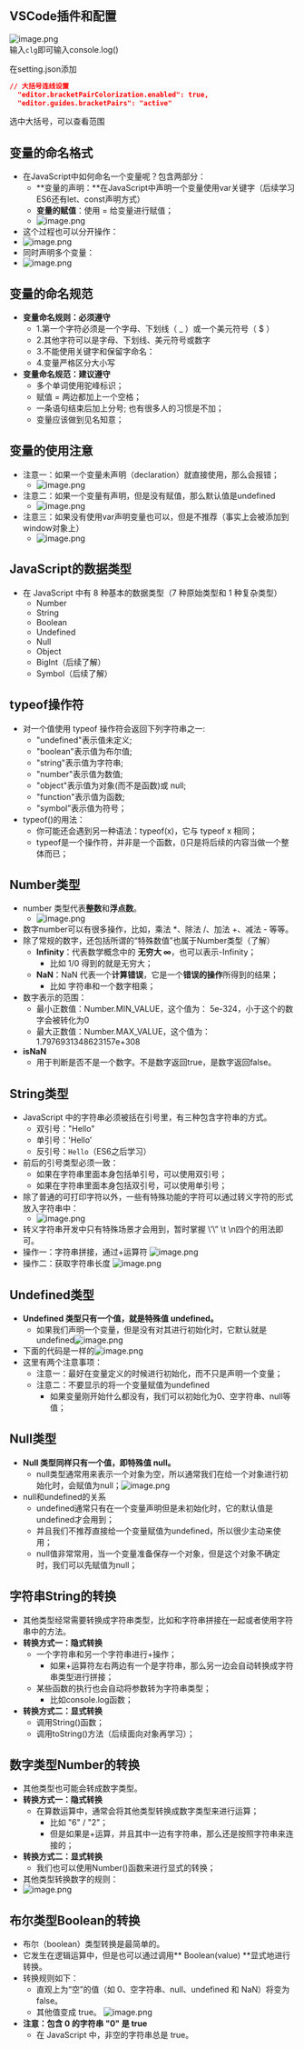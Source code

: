<a name="gd6Zu"></a>
## VSCode插件和配置
![image.png](https://cdn.nlark.com/yuque/0/2023/png/35551100/1683442154094-498bf848-9ab3-4360-baad-d046417af499.png#averageHue=%23a1b3b1&clientId=ub8aa0559-b6f7-4&from=paste&height=195&id=uc07a23ca&originHeight=271&originWidth=458&originalType=binary&ratio=1.2625000476837158&rotation=0&showTitle=false&size=26286&status=done&style=none&taskId=u770f02c5-2282-4b30-bd75-3d039d71b99&title=&width=328.7722473144531)<br />输入`clg`即可输入console.log()

在setting.json添加
```json
// 大括号连线设置
  "editor.bracketPairColorization.enabled": true,
  "editor.guides.bracketPairs": "active"
```
选中大括号，可以查看范围

<a name="p18Cw"></a>
##  变量的命名格式  

- 在JavaScript中如何命名一个变量呢？包含两部分：
   - **变量的声明：**在JavaScript中声明一个变量使用var关键字（后续学习ES6还有let、const声明方式）
   - **变量的赋值**：使用 = 给变量进行赋值；
   - ![image.png](https://cdn.nlark.com/yuque/0/2023/png/35551100/1683442840399-301017e6-fbb8-4f87-a04f-a2dacd031d04.png#averageHue=%23769558&clientId=ub8aa0559-b6f7-4&from=paste&height=47&id=udecd5157&originHeight=59&originWidth=493&originalType=binary&ratio=1.2625000476837158&rotation=0&showTitle=false&size=8302&status=done&style=none&taskId=uac5eef98-64bc-4c3a-8974-e22b1546752&title=&width=390.49503475623425)
-  这个过程也可以分开操作： 
- ![image.png](https://cdn.nlark.com/yuque/0/2023/png/35551100/1683442847469-25e03ada-619e-4e64-ae0e-167eebdb0e6e.png#averageHue=%237a985d&clientId=ub8aa0559-b6f7-4&from=paste&height=90&id=uda4fefd5&originHeight=113&originWidth=624&originalType=binary&ratio=1.2625000476837158&rotation=0&showTitle=false&size=14228&status=done&style=none&taskId=u7933c41b-74f8-4964-a446-565bcce4b41&title=&width=494.25740707482794)
- 同时声明多个变量：  
- ![image.png](https://cdn.nlark.com/yuque/0/2023/png/35551100/1683442864119-c91f3969-5031-4c6c-af7b-52e705bc784e.png#averageHue=%23648255&clientId=ub8aa0559-b6f7-4&from=paste&height=163&id=u60101505&originHeight=206&originWidth=1215&originalType=binary&ratio=1.2625000476837158&rotation=0&showTitle=false&size=64531&status=done&style=none&taskId=uef48906a-d622-45f0-864b-561afe5ac1c&title=&width=962.3762012755063)
<a name="qJyPE"></a>
##  变量的命名规范  

- **变量命名规则：必须遵守**
   - 1.第一个字符必须是一个字母、下划线（ _ ）或一个美元符号（ $ ）
   - 2.其他字符可以是字母、下划线、美元符号或数字
   - 3.不能使用关键字和保留字命名：
   - 4.变量严格区分大小写
- **变量命名规范：建议遵守**
   - 多个单词使用驼峰标识；
   - 赋值 = 两边都加上一个空格；
   - 一条语句结束后加上分号; 也有很多人的习惯是不加；
   - 变量应该做到见名知意；  
<a name="GlDEm"></a>
##  变量的使用注意  

-  注意一：如果一个变量未声明（declaration）就直接使用，那么会报错；
   - ![image.png](https://cdn.nlark.com/yuque/0/2023/png/35551100/1683443055468-f235a638-4e8f-4650-9a4c-781b34e08b82.png#averageHue=%23c2b39a&clientId=ub8aa0559-b6f7-4&from=paste&height=92&id=u06b350a7&originHeight=116&originWidth=1163&originalType=binary&ratio=1.2625000476837158&rotation=0&showTitle=false&size=40023&status=done&style=none&taskId=ud91636e6-cfda-4115-89db-acce71be66c&title=&width=921.1880840192706)
- 注意二：如果一个变量有声明，但是没有赋值，那么默认值是undefined 
   - ![image.png](https://cdn.nlark.com/yuque/0/2023/png/35551100/1683443061993-d6070bf6-4f24-42a1-a5de-4fc464cd8104.png#averageHue=%23ad9e8f&clientId=ub8aa0559-b6f7-4&from=paste&height=86&id=ue18489fd&originHeight=108&originWidth=1039&originalType=binary&ratio=1.2625000476837158&rotation=0&showTitle=false&size=18677&status=done&style=none&taskId=uc6cf8855-2626-4ca2-a9d0-79b08152175&title=&width=822.9702659467087)
- 注意三：如果没有使用var声明变量也可以，但是不推荐（事实上会被添加到window对象上）  
   - ![image.png](https://cdn.nlark.com/yuque/0/2023/png/35551100/1683443068581-ce5bc3b7-cc6d-4377-9946-74930d01db91.png#averageHue=%23a49a7d&clientId=ub8aa0559-b6f7-4&from=paste&height=124&id=u89fd199f&originHeight=156&originWidth=982&originalType=binary&ratio=1.2625000476837158&rotation=0&showTitle=false&size=39808&status=done&style=none&taskId=u4425d578-c60b-45f0-bf32-915257f61b5&title=&width=777.8217528004503)
<a name="wKQRj"></a>
##  JavaScript的数据类型  

- 在 JavaScript 中有 8 种基本的数据类型（7 种原始类型和 1 种复杂类型）
   - Number
   - String
   - Boolean
   - Undefined
   - Null
   - Object
   - BigInt（后续了解）
   - Symbol（后续了解）  
<a name="cxBd4"></a>
##  typeof操作符  

- 对一个值使用 typeof 操作符会返回下列字符串之一:
   - "undefined"表示值未定义; 
   - "boolean"表示值为布尔值; 
   - "string"表示值为字符串;
   - "number"表示值为数值; 
   - "object"表示值为对象(而不是函数)或 null; 
   - "function"表示值为函数; 
   - "symbol”表示值为符号；
- typeof()的用法：
   - 你可能还会遇到另一种语法：typeof(x)，它与 typeof x 相同；
   - typeof是一个操作符，并非是一个函数，()只是将后续的内容当做一个整体而已；  
<a name="CTALO"></a>
##  Number类型

- number 类型代表**整数**和**浮点数**。
   - ![image.png](https://cdn.nlark.com/yuque/0/2023/png/35551100/1683443815432-201840ea-c6a9-49f2-ab02-9ca37e2f212c.png#averageHue=%23858b82&clientId=ub8aa0559-b6f7-4&from=paste&height=67&id=u22f6b8c3&originHeight=84&originWidth=591&originalType=binary&ratio=1.2625000476837158&rotation=0&showTitle=false&size=14397&status=done&style=none&taskId=uf3c4a407-042f-4597-8533-dc52116a27a&title=&width=468.1187942006784)
- 数字number可以有很多操作，比如，乘法 *、除法 /、加法 +、减法 - 等等。
- 除了常规的数字，还包括所谓的“特殊数值”也属于Number类型（了解） 
   - **Infinity**：代表数学概念中的 **无穷大 ∞**，也可以表示-Infinity；
      - 比如 1/0 得到的就是无穷大；
   - **NaN**：NaN 代表一个**计算错误**，它是一个**错误的操作**所得到的结果；
      - 比如 字符串和一个数字相乘；  
-  数字表示的范围：
   - 最小正数值：Number.MIN_VALUE，这个值为： 5e-324，小于这个的数字会被转化为0
   - 最大正数值：Number.MAX_VALUE，这个值为： 1.7976931348623157e+308
- **isNaN**
   - 用于判断是否不是一个数字。不是数字返回true，是数字返回false。  
<a name="jhB7w"></a>
##  String类型  

- JavaScript 中的字符串必须被括在引号里，有三种包含字符串的方式。
   - 双引号："Hello"
   - 单引号：'Hello’
   - 反引号：`Hello`（ES6之后学习）
- 前后的引号类型必须一致：
   - 如果在字符串里面本身包括单引号，可以使用双引号；
   - 如果在字符串里面本身包括双引号，可以使用单引号；  
-  除了普通的可打印字符以外，一些有特殊功能的字符可以通过转义字符的形式放入字符串中：  
   - ![image.png](https://cdn.nlark.com/yuque/0/2023/png/35551100/1683444280464-19661439-3090-491a-b0a1-d086c61b00f4.png#averageHue=%23fae9d7&clientId=ub8aa0559-b6f7-4&from=paste&height=320&id=u5a24de22&originHeight=404&originWidth=933&originalType=binary&ratio=1.2625000476837158&rotation=0&showTitle=false&size=32644&status=done&style=none&taskId=u3aaa39a6-feb9-4d12-a114-162d368854b&title=&width=739.0098730782283)
-  转义字符串开发中只有特殊场景才会用到，暂时掌握 \’\” \t \n四个的用法即可。  
-  操作一：字符串拼接，通过+运算符  ![image.png](https://cdn.nlark.com/yuque/0/2023/png/35551100/1683444321730-a62a29ef-24bc-4ad2-aa76-d878eb64e92d.png#averageHue=%2371965e&clientId=ub8aa0559-b6f7-4&from=paste&height=117&id=u2b93ce29&originHeight=148&originWidth=713&originalType=binary&ratio=1.2625000476837158&rotation=0&showTitle=false&size=25523&status=done&style=none&taskId=uf5108857-a9ba-4f31-8209-3b3ad97acf6&title=&width=564.7524539172313)
-  操作二：获取字符串长度  ![image.png](https://cdn.nlark.com/yuque/0/2023/png/35551100/1683444335192-17e09f58-26dc-45b0-9236-69e45eb49054.png#averageHue=%23757e43&clientId=ub8aa0559-b6f7-4&from=paste&height=56&id=uae8e0f6a&originHeight=71&originWidth=769&originalType=binary&ratio=1.2625000476837158&rotation=0&showTitle=false&size=17557&status=done&style=none&taskId=u1e30a242-2b95-453a-b942-06b2b1be595&title=&width=609.108887885485)
<a name="nN5S5"></a>
##  Undefined类型  

- **Undefined 类型只有一个值，就是特殊值 undefined。**
   - 如果我们声明一个变量，但是没有对其进行初始化时，它默认就是undefined![image.png](https://cdn.nlark.com/yuque/0/2023/png/35551100/1683444429946-891eff70-7fc5-4380-95ec-b478fb21ef29.png#averageHue=%23678889&clientId=ub8aa0559-b6f7-4&from=paste&height=93&id=u94c03369&originHeight=117&originWidth=890&originalType=binary&ratio=1.2625000476837158&rotation=0&showTitle=false&size=39648&status=done&style=none&taskId=u533681f2-a550-457a-9ade-4e174885fa3&title=&width=704.9504684240334)
- 下面的代码是一样的![image.png](https://cdn.nlark.com/yuque/0/2023/png/35551100/1683444444482-f9f71bd2-11a3-4dd8-9780-e5b781be6ea5.png#averageHue=%236f6f61&clientId=ub8aa0559-b6f7-4&from=paste&height=79&id=ufdb15b5b&originHeight=100&originWidth=797&originalType=binary&ratio=1.2625000476837158&rotation=0&showTitle=false&size=14800&status=done&style=none&taskId=u03948ed5-f3fb-4d01-9b77-5e6dc87f7d5&title=&width=631.287104869612)
- 这里有两个注意事项：
   - 注意一：最好在变量定义的时候进行初始化，而不只是声明一个变量；
   - 注意二：不要显示的将一个变量赋值为undefined
      - 如果变量刚开始什么都没有，我们可以初始化为0、空字符串、null等值；  
<a name="E5aWC"></a>
##   Null类型  

- **Null 类型同样只有一个值，即特殊值 null。**
   - null类型通常用来表示一个对象为空，所以通常我们在给一个对象进行初始化时，会赋值为null；![image.png](https://cdn.nlark.com/yuque/0/2023/png/35551100/1683444577469-f5022627-1aa2-419f-b601-52630cc879f5.png#averageHue=%2392805c&clientId=ub8aa0559-b6f7-4&from=paste&height=238&id=uaf46b396&originHeight=301&originWidth=921&originalType=binary&ratio=1.2625000476837158&rotation=0&showTitle=false&size=41981&status=done&style=none&taskId=u08f95cd5-f03b-419d-a86c-87f6b556fb1&title=&width=729.504922942174)
- null和undefined的关系
   - undefined通常只有在一个变量声明但是未初始化时，它的默认值是undefined才会用到；
   - 并且我们不推荐直接给一个变量赋值为undefined，所以很少主动来使用；
   - null值非常常用，当一个变量准备保存一个对象，但是这个对象不确定时，我们可以先赋值为null；  
<a name="kYEh6"></a>
##  字符串String的转换  

- 其他类型经常需要转换成字符串类型，比如和字符串拼接在一起或者使用字符串中的方法。
- **转换方式一：隐式转换**
   - 一个字符串和另一个字符串进行+操作；
      - 如果+运算符左右两边有一个是字符串，那么另一边会自动转换成字符串类型进行拼接；
   - 某些函数的执行也会自动将参数转为字符串类型；
      - 比如console.log函数；
- **转换方式二：显式转换**
   - 调用String()函数；
   - 调用toString()方法（后续面向对象再学习）；  
<a name="k5Zia"></a>
##  数字类型Number的转换  

- 其他类型也可能会转成数字类型。
- **转换方式一：隐式转换**
   - 在算数运算中，通常会将其他类型转换成数字类型来进行运算；
      - 比如 "6" / "2"；
      - 但是如果是+运算，并且其中一边有字符串，那么还是按照字符串来连接的；
- **转换方式二：显式转换**
   - 我们也可以使用Number()函数来进行显式的转换；
- 其他类型转换数字的规则：  
- ![image.png](https://cdn.nlark.com/yuque/0/2023/png/35551100/1683445053212-b902b949-179a-40fa-a6b0-7df81843a2fa.png#averageHue=%23f6dfc6&clientId=ub8aa0559-b6f7-4&from=paste&height=209&id=u54b390fe&originHeight=264&originWidth=1157&originalType=binary&ratio=1.2625000476837158&rotation=0&showTitle=false&size=71080&status=done&style=none&taskId=uf4751c62-00cf-4381-ab07-fa2141d3943&title=&width=916.4356089512435)

<a name="rs0mk"></a>
##  布尔类型Boolean的转换  

- 布尔（boolean）类型转换是最简单的。
- 它发生在逻辑运算中，但是也可以通过调用** Boolean(value) **显式地进行转换。
- 转换规则如下：
   - 直观上为“空”的值（如 0、空字符串、null、undefined 和 NaN）将变为 false。
   - 其他值变成 true。   ![image.png](https://cdn.nlark.com/yuque/0/2023/png/35551100/1683445968436-f799beef-779b-4784-9539-87691327f4c0.png#averageHue=%23f8dbb7&clientId=ub8aa0559-b6f7-4&from=paste&height=131&id=u0224af36&originHeight=165&originWidth=1182&originalType=binary&ratio=1.2625000476837158&rotation=0&showTitle=false&size=15353&status=done&style=none&taskId=ub589781a-07ea-4082-bd23-c8b69ce0f8f&title=&width=936.2375884013568)
- **注意：包含 0 的字符串 "0" 是 true**
   - 在 JavaScript 中，非空的字符串总是 true。  


